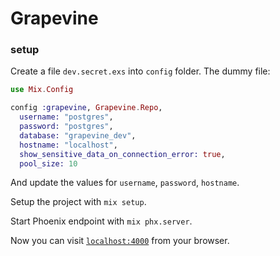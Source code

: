 # Grapevine

### setup

Create a file `dev.secret.exs` into `config` folder. The dummy file:

```elixir
use Mix.Config

config :grapevine, Grapevine.Repo,
  username: "postgres",
  password: "postgres",
  database: "grapevine_dev",
  hostname: "localhost",
  show_sensitive_data_on_connection_error: true,
  pool_size: 10
```

And update the values for `username`, `password`, `hostname`.

Setup the project with `mix setup`.

Start Phoenix endpoint with `mix phx.server`.

Now you can visit [`localhost:4000`](http://localhost:4000) from your browser.
